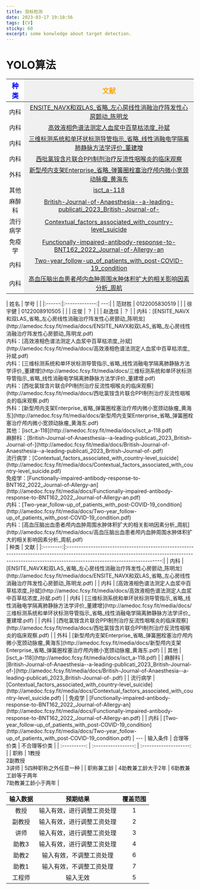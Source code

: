 ```yaml
---
title: 目标检测  
date: 2023-03-17 19:10:56  
tags: [CV]  
sticky: 60
excerpt: some konwledge about target detection.
---
```

# YOLO算法
 <table>     <thead><tr>    <th align=center>        <font color=blue size=4 face=YaHei>种类</font>    </th>    <th bgcolor=#f0f0f0 align=center>        <font color=orange size=4 face=楷体>文献</font>    </th></tr>    </thead>    <tbody><tr><td align=center>内科</td><td bgcolor=#f0f0f0 align=center><a href=\"http://amedoc.fcsy.fit/media/docs/ENSITE_NAVX和双LAS_省略_左心房线性消融治疗阵发性心房颤动_陈明龙.pdf\">ENSITE_NAVX和双LAS_省略_左心房线性消融治疗阵发性心房颤动_陈明龙</a></td></tr><tr><td align=center>内科</td><td bgcolor=#f0f0f0 align=center><a href=\"http://amedoc.fcsy.fit/media/docs/高效液相色谱法测定人血浆中百草枯浓度_孙斌.pdf\">高效液相色谱法测定人血浆中百草枯浓度_孙斌</a></td></tr><tr><td align=center>内科</td><td bgcolor=#f0f0f0 align=center><a href=\"http://amedoc.fcsy.fit/media/docs/三维标测系统和单环状标测导管指示_省略_线性消融电学隔离肺静脉方法学评价_董建增.pdf\">三维标测系统和单环状标测导管指示_省略_线性消融电学隔离肺静脉方法学评价_董建增</a></td></tr><tr><td align=center>内科</td><td bgcolor=#f0f0f0 align=center><a href=\"http://amedoc.fcsy.fit/media/docs/西吡氯铵含片联合PPI制剂治疗反流性咽喉炎的临床观察.pdf\">西吡氯铵含片联合PPI制剂治疗反流性咽喉炎的临床观察</a></td></tr><tr><td align=center>外科</td><td bgcolor=#f0f0f0 align=center><a href=\"http://amedoc.fcsy.fit/media/docs/新型颅内支架Enterprise_省略_弹簧圈栓塞治疗颅内微小宽颈动脉瘤_黄海东.pdf\">新型颅内支架Enterprise_省略_弹簧圈栓塞治疗颅内微小宽颈动脉瘤_黄海东</a></td></tr><tr><td align=center>其他</td><td bgcolor=#f0f0f0 align=center><a href=\"http://amedoc.fcsy.fit/media/docs/isct_a-118.pdf\">isct_a-118</a></td></tr><tr><td align=center>麻醉科</td><td bgcolor=#f0f0f0 align=center><a href=\"http://amedoc.fcsy.fit/media/docs/British-Journal-of-Anaesthesia--a-leading-publicati_2023_British-Journal-of-.pdf\">British-Journal-of-Anaesthesia--a-leading-publicati_2023_British-Journal-of-</a></td></tr><tr><td align=center>流行病学</td><td bgcolor=#f0f0f0 align=center><a href=\"http://amedoc.fcsy.fit/media/docs/Contextual_factors_associated_with_country-level_suicide.pdf\">Contextual_factors_associated_with_country-level_suicide</a></td></tr><tr><td align=center>免疫学</td><td bgcolor=#f0f0f0 align=center><a href=\"http://amedoc.fcsy.fit/media/docs/Functionally-impaired-antibody-response-to-BNT162_2022_Journal-of-Allergy-an.pdf\">Functionally-impaired-antibody-response-to-BNT162_2022_Journal-of-Allergy-an</a></td></tr><tr><td align=center>内科</td><td bgcolor=#f0f0f0 align=center><a href=\"http://amedoc.fcsy.fit/media/docs/Two-year_follow-up_of_patients_with_post-COVID-19_condition.pdf\">Two-year_follow-up_of_patients_with_post-COVID-19_condition</a></td></tr><tr><td align=center>内科</td><td bgcolor=#f0f0f0 align=center><a href=\"http://amedoc.fcsy.fit/media/docs/高血压脑出血患者颅内血肿周围水肿体积扩大的相关影响因素分析_周航.pdf\">高血压脑出血患者颅内血肿周围水肿体积扩大的相关影响因素分析_周航</a></td></tr></tbody></table>
|  姓名  |     学号      |     |
|:------:|:-------------:| ---:|
| 范财胜 | 0122005830519 |     |
| 徐宇健 | 0122008910505 |     |
|  庄俊  |      ？       |     |
| 赵逸佳 | ？              |     |
内科：[ENSITE_NAVX和双LAS_省略_左心房线性消融治疗阵发性心房颤动_陈明龙](http://amedoc.fcsy.fit/media/docs/ENSITE_NAVX和双LAS_省略_左心房线性消融治疗阵发性心房颤动_陈明龙.pdf)<br>内科：[高效液相色谱法测定人血浆中百草枯浓度_孙斌](http://amedoc.fcsy.fit/media/docs/高效液相色谱法测定人血浆中百草枯浓度_孙斌.pdf)<br>内科：[三维标测系统和单环状标测导管指示_省略_线性消融电学隔离肺静脉方法学评价_董建增](http://amedoc.fcsy.fit/media/docs/三维标测系统和单环状标测导管指示_省略_线性消融电学隔离肺静脉方法学评价_董建增.pdf)<br>内科：[西吡氯铵含片联合PPI制剂治疗反流性咽喉炎的临床观察](http://amedoc.fcsy.fit/media/docs/西吡氯铵含片联合PPI制剂治疗反流性咽喉炎的临床观察.pdf)<br>外科：[新型颅内支架Enterprise_省略_弹簧圈栓塞治疗颅内微小宽颈动脉瘤_黄海东](http://amedoc.fcsy.fit/media/docs/新型颅内支架Enterprise_省略_弹簧圈栓塞治疗颅内微小宽颈动脉瘤_黄海东.pdf)<br>其他：[isct_a-118](http://amedoc.fcsy.fit/media/docs/isct_a-118.pdf)<br>麻醉科：[British-Journal-of-Anaesthesia--a-leading-publicati_2023_British-Journal-of-](http://amedoc.fcsy.fit/media/docs/British-Journal-of-Anaesthesia--a-leading-publicati_2023_British-Journal-of-.pdf)<br>流行病学：[Contextual_factors_associated_with_country-level_suicide](http://amedoc.fcsy.fit/media/docs/Contextual_factors_associated_with_country-level_suicide.pdf)<br>免疫学：[Functionally-impaired-antibody-response-to-BNT162_2022_Journal-of-Allergy-an](http://amedoc.fcsy.fit/media/docs/Functionally-impaired-antibody-response-to-BNT162_2022_Journal-of-Allergy-an.pdf)<br>内科：[Two-year_follow-up_of_patients_with_post-COVID-19_condition](http://amedoc.fcsy.fit/media/docs/Two-year_follow-up_of_patients_with_post-COVID-19_condition.pdf)<br>内科：[高血压脑出血患者颅内血肿周围水肿体积扩大的相关影响因素分析_周航](http://amedoc.fcsy.fit/media/docs/高血压脑出血患者颅内血肿周围水肿体积扩大的相关影响因素分析_周航.pdf)<br>
|   种类   |                                                                                                 文献                                                                                                 |
|:--------:|:----------------------------------------------------------------------------------------------------------------------------------------------------------------------------------------------------:|
|   内科   |               [ENSITE_NAVX和双LAS_省略_左心房线性消融治疗阵发性心房颤动_陈明龙](http://amedoc.fcsy.fit/media/docs/ENSITE_NAVX和双LAS_省略_左心房线性消融治疗阵发性心房颤动_陈明龙.pdf)               |
|   内科   |                                     [高效液相色谱法测定人血浆中百草枯浓度_孙斌](http://amedoc.fcsy.fit/media/docs/高效液相色谱法测定人血浆中百草枯浓度_孙斌.pdf)                                     |
|   内科   | [三维标测系统和单环状标测导管指示_省略_线性消融电学隔离肺静脉方法学评价_董建增](http://amedoc.fcsy.fit/media/docs/三维标测系统和单环状标测导管指示_省略_线性消融电学隔离肺静脉方法学评价_董建增.pdf) |
|   内科   |                             [西吡氯铵含片联合PPI制剂治疗反流性咽喉炎的临床观察](http://amedoc.fcsy.fit/media/docs/西吡氯铵含片联合PPI制剂治疗反流性咽喉炎的临床观察.pdf)                             |
|   外科   |           [新型颅内支架Enterprise_省略_弹簧圈栓塞治疗颅内微小宽颈动脉瘤_黄海东](http://amedoc.fcsy.fit/media/docs/新型颅内支架Enterprise_省略_弹簧圈栓塞治疗颅内微小宽颈动脉瘤_黄海东.pdf)           |
|   其他   |                                                                    [isct_a-118](http://amedoc.fcsy.fit/media/docs/isct_a-118.pdf)                                                                    |
|  麻醉科  |  [British-Journal-of-Anaesthesia--a-leading-publicati_2023_British-Journal-of-](http://amedoc.fcsy.fit/media/docs/British-Journal-of-Anaesthesia--a-leading-publicati_2023_British-Journal-of-.pdf)  |
| 流行病学 |                      [Contextual_factors_associated_with_country-level_suicide](http://amedoc.fcsy.fit/media/docs/Contextual_factors_associated_with_country-level_suicide.pdf)                      |
|  免疫学  |  [Functionally-impaired-antibody-response-to-BNT162_2022_Journal-of-Allergy-an](http://amedoc.fcsy.fit/media/docs/Functionally-impaired-antibody-response-to-BNT162_2022_Journal-of-Allergy-an.pdf)  |
|   内科   |                   [Two-year_follow-up_of_patients_with_post-COVID-19_condition](http://amedoc.fcsy.fit/media/docs/Two-year_follow-up_of_patients_with_post-COVID-19_condition.pdf)                   |
---
| 输入条件   | 合理等价类        | 不合理等价类         |
| :----------: | :-----------------: | :--------------------: |
| 职称       | 1教授<br>2副教授<br>3讲师 | 5四种职称之外任意一种 |
| 职称兼工龄 | 4助教兼工龄大于2年 |      6助教兼工龄等于两年<br>7助教兼工龄小于两年                |

| 输入数据 | 预期结果                   | 覆盖范围 |
| :--------: | :--------------------------: | :--------: |
| 教授     | 输入有效，进行调整工资处理 | 1        |
| 副教授   | 输入有效，进行调整工资处理 | 2        |
| 讲师     | 输入有效，进行调整工资处理 | 3        |
| 助教3    | 输入有效，进行调整工资处理 | 4        |
| 助教2    | 输入有效，不调整工资处理   | 6        |
| 助教1    | 输入有效，不调整工资处理   | 7        |
| 工程师   | 输入无效                   |5         |
